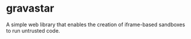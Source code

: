 # gravastar
A simple web library that enables the creation of iframe-based sandboxes to run untrusted code.
